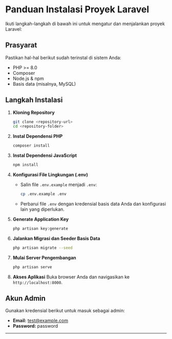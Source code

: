 # Panduan Instalasi Proyek Laravel

Ikuti langkah-langkah di bawah ini untuk mengatur dan menjalankan proyek Laravel:

## Prasyarat

Pastikan hal-hal berikut sudah terinstal di sistem Anda:

-   PHP >= 8.0
-   Composer
-   Node.js & npm
-   Basis data (misalnya, MySQL)

## Langkah Instalasi

1. **Kloning Repository**

    ```bash
    git clone <repository-url>
    cd <repository-folder>
    ```

2. **Instal Dependensi PHP**

    ```bash
    composer install
    ```

3. **Instal Dependensi JavaScript**

    ```bash
    npm install
    ```

4. **Konfigurasi File Lingkungan (.env)**

    - Salin file `.env.example` menjadi `.env`:
        ```bash
        cp .env.example .env
        ```
    - Perbarui file `.env` dengan kredensial basis data Anda dan konfigurasi lain yang diperlukan.

5. **Generate Application Key**

    ```bash
    php artisan key:generate
    ```

6. **Jalankan Migrasi dan Seeder Basis Data**

    ```bash
    php artisan migrate --seed
    ```

7. **Mulai Server Pengembangan**

    ```bash
    php artisan serve
    ```

8. **Akses Aplikasi**
   Buka browser Anda dan navigasikan ke `http://localhost:8000`.

## Akun Admin

Gunakan kredensial berikut untuk masuk sebagai admin:

-   **Email:** test@example.com
-   **Password:** password

---
